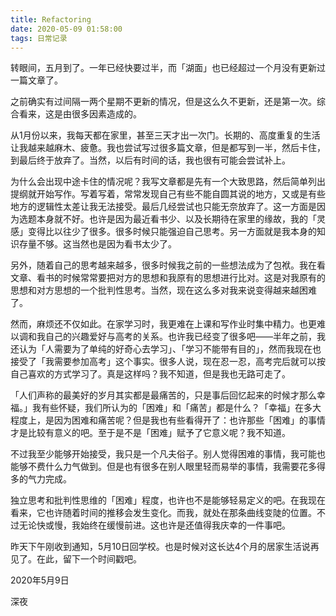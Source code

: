 ```yaml
---
title: Refactoring
date: 2020-05-09 01:58:00
tags: 日常记录
---
```


转眼间，五月到了。一年已经快要过半，而「湖面」也已经超过一个月没有更新过一篇文章了。

之前确实有过间隔一两个星期不更新的情况，但是这么久不更新，还是第一次。综合看来，这是由很多因素造成的。

从1月份以来，我每天都在家里，甚至三天才出一次门。长期的、高度重复的生活让我越来越麻木、疲惫。我也尝试写过很多篇文章，但是都写到一半，然后卡住，到最后终于放弃了。当然，以后有时间的话，我也很有可能会尝试补上。

为什么会出现中途卡住的情况呢？我写文章都是先有一个大致思路，然后简单列出提纲就开始写作。写着写着，常常发现自己有些不能自圆其说的地方，又或是有些地方的逻辑性太差让我无法接受。最后几经尝试也只能无奈放弃了。这一方面是因为选题本身就不好。也许是因为最近看书少、以及长期待在家里的缘故，我的「灵感」变得比以往少了很多。很多时候只能强迫自己思考。另一方面就是我本身的知识存量不够。这当然也是因为看书太少了。

另外，随着自己的思考越来越多，很多时候我之前的一些想法成为了包袱。我在看文章、看书的时候常常要把对方的思想和我原有的思想进行比对。这是对我原有的思想和对方思想的一个批判性思考。当然，现在这么多对我来说变得越来越困难了。

然而，麻烦还不仅如此。在家学习时，我更难在上课和写作业时集中精力。也更难以调和我自己的兴趣爱好与高考的关系。也许我已经变了很多吧——半年之前，我还认为「人需要为了单纯的好奇心去学习」、「学习不能带有目的」，然而我现在也接受了「我需要参加高考」这个事实。很多人说，现在忍一忍，高考完后就可以按自己喜欢的方式学习了。真是这样吗？我不知道，但是我也无路可走了。

「人们声称的最美好的岁月其实都是最痛苦的，只是事后回忆起来的时候才那么幸福。」我有些怀疑，我们所认为的「困难」和「痛苦」都是什么？「幸福」在多大程度上，是因为困难和痛苦呢？但是我也有些看得开了：也许那些「困难」的事情才是比较有意义的吧。至于是不是「困难」赋予了它意义呢？我不知道。

不过我至少能够开始接受，我只是一个凡夫俗子。别人觉得困难的事情，我可能也能够不费什么力气做到。但是也有很多在别人眼里轻而易举的事情，我需要花多得多的气力完成。

独立思考和批判性思维的「困难」程度，也许也不是能够轻易定义的吧。在我现在看来，它也许随着时间的推移会发生变化。而我，就处在那条曲线变陡的位置。不过无论快或慢，我始终在缓慢前进。这也许是还值得我庆幸的一件事吧。

昨天下午刚收到通知，5月10日回学校。也是时候对这长达4个月的居家生活说再见了。在此，留下一个时间戳吧。

2020年5月9日

深夜